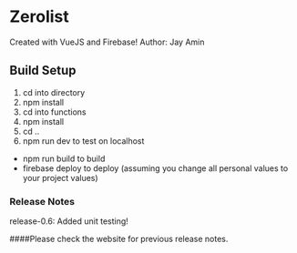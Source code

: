 # Zerolist

Created with VueJS and Firebase!
Author: Jay Amin

## Build Setup

1. cd into directory
2. npm install
3. cd into functions
4. npm install
5. cd ..
6. npm run dev to test on localhost
  - npm run build to build
  - firebase deploy to deploy (assuming you change all personal values to your project values)



### Release Notes

release-0.6: Added unit testing!

####Please check the website for previous release notes.
